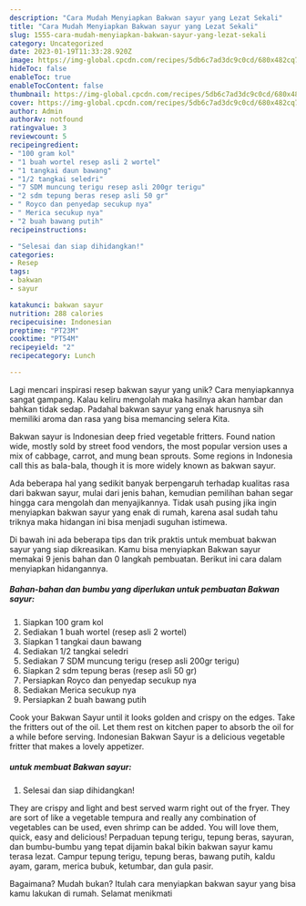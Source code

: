 ```yaml
---
description: "Cara Mudah Menyiapkan Bakwan sayur yang Lezat Sekali"
title: "Cara Mudah Menyiapkan Bakwan sayur yang Lezat Sekali"
slug: 1555-cara-mudah-menyiapkan-bakwan-sayur-yang-lezat-sekali
category: Uncategorized
date: 2023-01-19T11:33:28.920Z
image: https://img-global.cpcdn.com/recipes/5db6c7ad3dc9c0cd/680x482cq70/bakwan-sayur-foto-resep-utama.jpg
hideToc: false
enableToc: true
enableTocContent: false
thumbnail: https://img-global.cpcdn.com/recipes/5db6c7ad3dc9c0cd/680x482cq70/bakwan-sayur-foto-resep-utama.jpg
cover: https://img-global.cpcdn.com/recipes/5db6c7ad3dc9c0cd/680x482cq70/bakwan-sayur-foto-resep-utama.jpg
author: Admin
authorAv: notfound
ratingvalue: 3
reviewcount: 5
recipeingredient:
- "100 gram kol"
- "1 buah wortel resep asli 2 wortel"
- "1 tangkai daun bawang"
- "1/2 tangkai seledri"
- "7 SDM muncung terigu resep asli 200gr terigu"
- "2 sdm tepung beras resep asli 50 gr"
- " Royco dan penyedap secukup nya"
- " Merica secukup nya"
- "2 buah bawang putih"
recipeinstructions:

- "Selesai dan siap dihidangkan!"
categories:
- Resep
tags:
- bakwan
- sayur

katakunci: bakwan sayur 
nutrition: 288 calories
recipecuisine: Indonesian
preptime: "PT23M"
cooktime: "PT54M"
recipeyield: "2"
recipecategory: Lunch

---
```





Lagi mencari inspirasi resep bakwan sayur yang unik? Cara menyiapkannya sangat gampang. Kalau keliru mengolah maka hasilnya akan hambar dan bahkan tidak sedap. Padahal bakwan sayur yang enak harusnya sih memiliki aroma dan rasa yang bisa memancing selera Kita.





Bakwan sayur is Indonesian deep fried vegetable fritters. Found nation wide, mostly sold by street food vendors, the most popular version uses a mix of cabbage, carrot, and mung bean sprouts. Some regions in Indonesia call this as bala-bala, though it is more widely known as bakwan sayur.

Ada beberapa hal yang sedikit banyak berpengaruh terhadap kualitas rasa dari bakwan sayur, mulai dari jenis bahan, kemudian pemilihan bahan segar hingga cara mengolah dan menyajikannya. Tidak usah pusing jika ingin menyiapkan bakwan sayur yang enak di rumah, karena asal sudah tahu triknya maka hidangan ini bisa menjadi suguhan istimewa.






Di bawah ini ada beberapa tips dan trik praktis untuk membuat bakwan sayur yang siap dikreasikan. Kamu bisa menyiapkan Bakwan sayur memakai 9 jenis bahan dan 0 langkah pembuatan. Berikut ini cara dalam menyiapkan hidangannya.

<!--inarticleads1-->

##### Bahan-bahan dan bumbu yang diperlukan untuk pembuatan Bakwan sayur:

1. Siapkan 100 gram kol
1. Sediakan 1 buah wortel (resep asli 2 wortel)
1. Siapkan 1 tangkai daun bawang
1. Sediakan 1/2 tangkai seledri
1. Sediakan 7 SDM muncung terigu (resep asli 200gr terigu)
1. Siapkan 2 sdm tepung beras (resep asli 50 gr)
1. Persiapkan  Royco dan penyedap secukup nya
1. Sediakan  Merica secukup nya
1. Persiapkan 2 buah bawang putih


Cook your Bakwan Sayur until it looks golden and crispy on the edges. Take the fritters out of the oil. Let them rest on kitchen paper to absorb the oil for a while before serving. Indonesian Bakwan Sayur is a delicious vegetable fritter that makes a lovely appetizer. 

<!--inarticleads2-->

#####  untuk membuat Bakwan sayur:


1. Selesai dan siap dihidangkan!

They are crispy and light and best served warm right out of the fryer. They are sort of like a vegetable tempura and really any combination of vegetables can be used, even shrimp can be added. You will love them, quick, easy and delicious! Perpaduan tepung terigu, tepung beras, sayuran, dan bumbu-bumbu yang tepat dijamin bakal bikin bakwan sayur kamu terasa lezat. Campur tepung terigu, tepung beras, bawang putih, kaldu ayam, garam, merica bubuk, ketumbar, dan gula pasir. 

Bagaimana? Mudah bukan? Itulah cara menyiapkan bakwan sayur yang bisa kamu lakukan di rumah. Selamat menikmati
